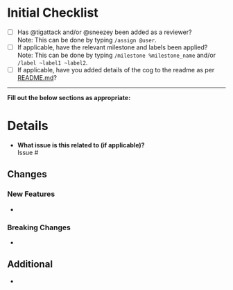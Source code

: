 # Initial Checklist
 - [ ] Has @tigattack and/or @sneezey been added as a reviewer?  
Note: This can be done by typing `/assign @user`.
 - [ ] If applicable, have the relevant milestone and labels been applied?  
Note: This can be done by typing `/milestone %milestone_name` and/or `/label ~label1 ~label2`.
 - [ ] If applicable, have you added details of the cog to the readme as per [README.md](https://gitlab.com/homelab-mods/LabBot/-/blob/develop/README.md#cog-summaries)?
---

**Fill out the below sections as appropriate:**

# Details

* **What issue is this related to (if applicable)?**  
Issue #

## Changes
### New Features
* 

### Breaking Changes
* 

## Additional
* 